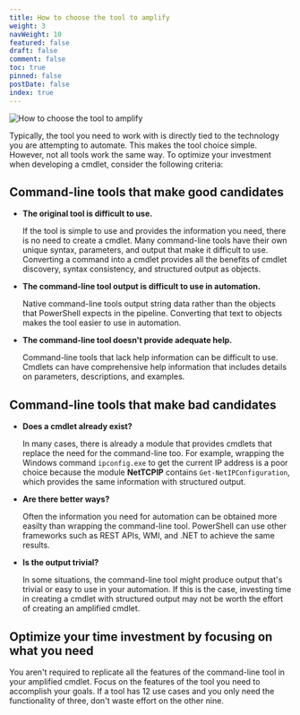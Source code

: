 ```yaml
---
title: How to choose the tool to amplify
weight: 3
navWeight: 10
featured: false
draft: false
comment: false
toc: true
pinned: false
postDate: false
index: true
---
```

<!-- markdownlint-disable MD041 -->
![How to choose the tool to amplify][02]

Typically, the tool you need to work with is directly tied to the technology you are attempting to
automate. This makes the tool choice simple. However, not all tools work the same way. To optimize
your investment when developing a cmdlet, consider the following criteria:

## Command-line tools that make good candidates

- **The original tool is difficult to use.**

  If the tool is simple to use and provides the information you need, there is no need to create a
  cmdlet. Many command-line tools have their own unique syntax, parameters, and output that make it
  difficult to use. Converting a command into a cmdlet provides all the benefits of cmdlet
  discovery, syntax consistency, and structured output as objects.

- **The command-line tool output is difficult to use in automation.**

  Native command-line tools output string data rather than the objects that PowerShell expects in
  the pipeline. Converting that text to objects makes the tool easier to use in automation.

- **The command-line tool doesn't provide adequate help.**

  Command-line tools that lack help information can be difficult to use. Cmdlets can have
  comprehensive help information that includes details on parameters, descriptions, and examples.

## Command-line tools that make bad candidates

- **Does a cmdlet already exist?**

  In many cases, there is already a module that provides cmdlets that replace the need for the
  command-line too. For example, wrapping the Windows command `ipconfig.exe` to get the current IP
  address is a poor choice because the module **NetTCPIP** contains `Get-NetIPConfiguration`, which
  provides the same information with structured output.

- **Are there better ways?**

  Often the information you need for automation can be obtained more easilty than wrapping the
  command-line tool. PowerShell can use other frameworks such as REST APIs, WMI, and .NET to achieve
  the same results.

- **Is the output trivial?**

  In some situations, the command-line tool might produce output that's trivial or easy to use in
  your automation. If this is the case, investing time in creating a cmdlet with structured output
  may not be worth the effort of creating an amplified cmdlet.

## Optimize your time investment by focusing on what you need

You aren't required to replicate all the features of the command-line tool in your amplified cmdlet.
Focus on the features of the tool you need to accomplish your goals. If a tool has 12 use cases and
you only need the functionality of three, don't waste effort on the other nine.

<!-- link references -->
[02]: images/crescendo/slide3.png
